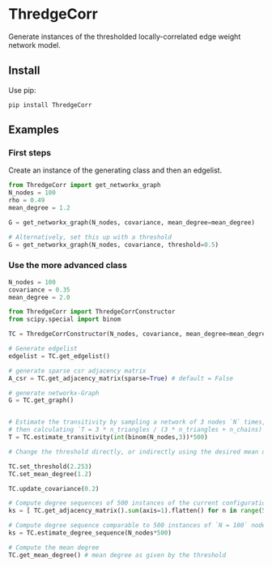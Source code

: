 # ThredgeCorr

Generate instances of the thresholded locally-correlated edge weight network model.

## Install

Use pip:

    pip install ThredgeCorr

## Examples

### First steps

Create an instance of the generating class and then an edgelist.

```python
from ThredgeCorr import get_networkx_graph
N_nodes = 100
rho = 0.49
mean_degree = 1.2

G = get_networkx_graph(N_nodes, covariance, mean_degree=mean_degree)

# Alternatively, set this up with a threshold
G = get_networkx_graph(N_nodes, covariance, threshold=0.5)
```

### Use the more advanced class

```python
N_nodes = 100
covariance = 0.35
mean_degree = 2.0

from ThredgeCorr import ThredgeCorrConstructor
from scipy.special import binom

TC = ThredgeCorrConstructor(N_nodes, covariance, mean_degree=mean_degree)

# Generate edgelist
edgelist = TC.get_edgelist()

# generate sparse csr adjacency matrix
A_csr = TC.get_adjacency_matrix(sparse=True) # default = False

# generate networkx-Graph
G = TC.get_graph()


# Estimate the transitivity by sampling a network of 3 nodes `N` times,
# then calculating `T = 3 * n_triangles / (3 * n_triangles + n_chains)`.
T = TC.estimate_transitivity(int(binom(N_nodes,3))*500)

# Change the threshold directly, or indirectly using the desired mean degree

TC.set_threshold(2.253)
TC.set_mean_degree(1.2)

TC.update_covariance(0.2)

# Compute degree sequences of 500 instances of the current configuration.
ks = [ TC.get_adjacency_matrix().sum(axis=1).flatten() for n in range(500) ]

# Compute degree sequence comparable to 500 instances of `N = 100` nodes.
ks = TC.estimate_degree_sequence(N_nodes*500)

# Compute the mean degree
TC.get_mean_degree() # mean degree as given by the threshold
```
